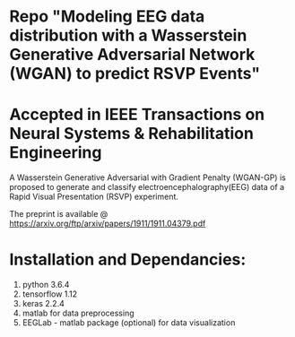 # Repo "Modeling EEG data distribution with a Wasserstein Generative Adversarial Network (WGAN) to predict RSVP Events" 
# Accepted in IEEE Transactions on Neural Systems & Rehabilitation Engineering

A Wasserstein Generative Adversarial with Gradient Penalty (WGAN-GP) is proposed to generate and classify electroencephalography(EEG) data of a Rapid Visual Presentation (RSVP) experiment. 

The preprint is available @ https://arxiv.org/ftp/arxiv/papers/1911/1911.04379.pdf

# Installation and Dependancies:

1. python 3.6.4
2. tensorflow 1.12
3. keras 2.2.4 
4. matlab for data preprocessing 
5. EEGLab - matlab package (optional) for data visualization 
